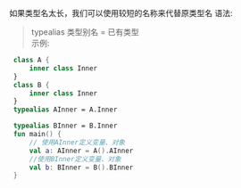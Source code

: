 如果类型名太长，我们可以使用较短的名称来代替原类型名
语法:
> typealias 类型别名 = 已有类型 </br>
示例:
```kotlin
 class A {
     inner class Inner
 }
 class B {
     inner class Inner
 }
 typealias AInner = A.Inner

 typealias BInner = B.Inner
 fun main() {
     // 使用AInner定义变量、对象
     val a: AInner = A().AInner
     //使用BInner定义变量、对象
     val b: BInner = B().BInner
 }
```